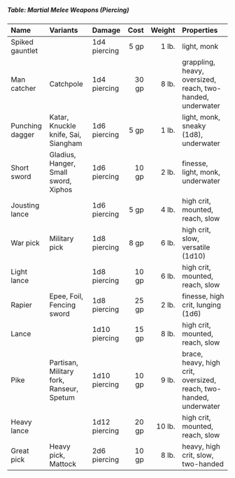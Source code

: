 ##### Table: Martial Melee Weapons (Piercing)
| Name | Variants | Damage | Cost | Weight | Properties |
|:-----|:---------|:-------|-----:|-------:|:-----------|
| Spiked gauntlet | | 1d4 piercing | 5 gp | 1 lb. | light, monk |
| Man catcher | Catchpole | 1d4 piercing | 30 gp | 8 lb. | grappling, heavy, oversized, reach, two-handed, underwater |
| Punching dagger | Katar, Knuckle knife, Sai, Siangham | 1d6 piercing | 5 gp | 1 lb. | light, monk, sneaky (1d8), underwater |
| Short sword | Gladius, Hanger, Small sword, Xiphos | 1d6 piercing | 10 gp | 2 lb. | finesse, light, monk, underwater |
| Jousting lance | | 1d6 piercing | 5 gp | 4 lb. | high crit, mounted, reach, slow |
| War pick | Military pick | 1d8 piercing | 8 gp | 6 lb. | high crit, slow, versatile (1d10) |
| Light lance | | 1d8 piercing | 10 gp | 6 lb. | high crit, mounted, reach, slow |
| Rapier | Epee, Foil, Fencing sword | 1d8 piercing | 25 gp | 2 lb. | finesse, high crit, lunging (1d6) |
| Lance | | 1d10 piercing | 15 gp | 8 lb. | high crit, mounted, reach, slow |
| Pike | Partisan, Military fork, Ranseur, Spetum | 1d10 piercing | 10 gp | 9 lb. | brace, heavy, high crit, oversized, reach, two-handed, underwater |
| Heavy lance | | 1d12 piercing | 20 gp | 10 lb. | high crit, mounted, reach, slow |
| Great pick | Heavy pick, Mattock | 2d6 piercing | 10 gp | 8 lb. | heavy, high crit, slow, two-handed |
